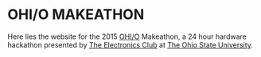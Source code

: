 # OHI/O MAKEATHON

Here lies the website for the 2015 [OHI/O](http://hack.osu.edu "OHI/O)") Makeathon, a 24 hour hardware hackathon presented by [The Electronics Club](http://electronicsosu.com "The Electronics Club") at [The Ohio State University](https://osu.edu "The Ohio State University").
